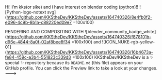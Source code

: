 Hi! i'm kks(or sike) and i have interest on blender coding (python)!!
![Python-logo-notext svg](https://github.com/KKStheDev/KKStheDev/assets/164740326/8e4fb0f2-e096-4c9b-8b1a-c88220ed09e7 =100x100)

RENDERING AND COMPOSITING WITH
![blender_community_badge_white](https://github.com/KKStheDev/KKStheDev/assets/164740326/f878101b-d96e-4844-8a0f-02af8bee8f34 =100x100)
and
![ICON_NUKE-rgb-yellow-01](https://github.com/KKStheDev/KKStheDev/assets/164740326/16b4673a-fe84-459c-a3b4-551823c339d3 =100x100)
KKStheDev/KKStheDev is a ✨ special ✨ repository because its `README.md` (this file) appears on your GitHub profile.
You can click the Preview link to take a look at your changes.
--->
